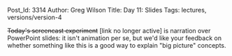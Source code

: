 Post_Id: 3314
Author: Greg Wilson
Title: Day 11: Slides
Tags: lectures, versions/version-4

<p><del href="http://dev.software-carpentry.org/vcs-01-a1/">Today's screencast experiment</del> [link no longer active] is narration over PowerPoint slides: it isn't animation per se, but we'd like your feedback on whether something like this is a good way to explain "big picture" concepts.</p>

